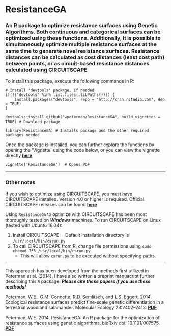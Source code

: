 ResistanceGA
============

### An R package to optimize resistance surfaces using Genetic Algorithms. Both continuous and categorical surfaces can be optimized using these functions. Additionally, it is possible to simultaneously optimize multiple resistance surfaces at the same time to generate novel resistance surfaces. Resistance distances can be calculated as cost distances (least cost path) between points, or as circuit-based resistance distances calculated using CIRCUITSCAPE    

To install this package, execute the following commands in R:

```
# Install 'devtools' package, if needed
if(!("devtools" %in% list.files(.libPaths()))) {
    install.packages("devtools", repo = "http://cran.rstudio.com", dep = TRUE) 
} 

devtools::install_github("wpeterman/ResistanceGA", build_vignettes = TRUE) # Download package

library(ResistanceGA) # Installs package and the other required packages needed
```
Once the package is installed, you can further explore the functions by opening the 'Vignette' using the code below, or you can view the vignette directly [**here**](http://petermanresearch.weebly.com/uploads/2/5/9/2/25926970/resistancega.pdf "Vignette")
```
vignette('ResistanceGA')  # Opens PDF
```
*****

### Other notes

If you wish to optimize using CIRCUITSCAPE, you must have CIRCUITSCAPE installed.
Version 4.0 or higher is required.
Official CIRCUITSCAPE releases can be found [**here**](https://code.google.com/p/circuitscape/downloads/list "CS downloads")


Using `ResistanceGA` to optimize with CIRCUITSCAPE has been most thoroughly tested on **_Windows_** machines. To run CIRCUITSCAPE on Linux (tested with Ubuntu 16.04):    
1.  Install CIRCUITSCAPE---Default installation directory is `/usr/local/bin/csrun.py`   
2. To call CIRCUITSCAPE from R, change file permissions using ` sudo chomod 755 /usr/local/bin/csrun.py `  
    * This will allow `csrun.py` to be executed without specifying paths.   

***
This approach has been developed from the methods first utilized in Peterman et al. (2014). I have also written a preprint manuscript further describing this `R` package. **_Please cite these papers if you use these methods!_**

Peterman, W.E., G.M. Connette, R.D. Semlitsch, and L.S. Eggert. 2014. Ecological resistance surfaces predict fine-scale genetic differentiation in a terrestrial woodland salamander. Molecular Ecology 23:2402–2413. [**PDF**](http://petermanresearch.weebly.com/uploads/2/5/9/2/25926970/peterman_et_al._2014--mec.pdf "Peterman et al.")

Peterman, W.E. 2014. ResistanceGA: An R package for the optimization of resistance surfaces using genetic algorithms. bioRxiv doi: 10.1101/007575. [**PDF**](http://biorxiv.org/content/early/2014/07/29/007575 "Peterman bioRxiv")
